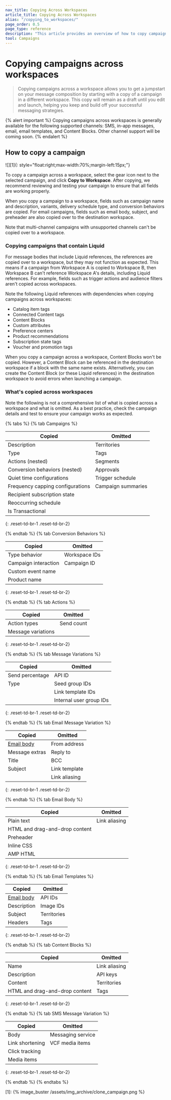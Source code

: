```yaml
---
nav_title: Copying Across Workspaces
article_title: Copying Across Workspaces
alias: "/copying_to_workspaces/"
page_order: 0.5
page_type: reference
description: "This article provides an overview of how to copy campaigns across workspaces."
tool: Campaigns
---
```


# Copying campaigns across workspaces

> Copying campaigns across a workspace allows you to get a jumpstart on your message composition by starting with a copy of a campaign in a different workspace. This copy will remain as a draft until you edit and launch, helping you keep and build off your successful messaging strategies.

{% alert important %}
Copying campaigns across workspaces is generally available for the following supported channels: SMS, in-app messages, email, email templates, and Content Blocks. Other channel support will be coming soon.
{% endalert %}

## How to copy a campaign

![][1]{: style="float:right;max-width:70%;margin-left:15px;"}

To copy a campaign across a workspace, select the <i class="fas fa-cog"></i> gear icon next to the selected campaign, and click **Copy to Workspace**. After copying, we recommend reviewing and testing your campaign to ensure that all fields are working properly.

When you copy a campaign to a workspace, fields such as campaign name and description, variants, delivery schedule type, and conversion behaviors are copied. For email campaigns, fields such as email body, subject, and preheader are also copied over to the destination workspace. 

Note that multi-channel campaigns with unsupported channels can't be copied over to a workspace.

### Copying campaigns that contain Liquid

For message bodies that include Liquid references, the references are copied over to a workspace, but they may not function as expected. This means if a campaign from Workspace A is copied to Workspace B, then Workspace B can't reference Workspace A's details, including Liquid references. For example, fields such as trigger actions and audience filters aren't copied across workspaces.

Note the following Liquid references with dependencies when copying campaigns across workspaces:
- Catalog item tags
- Connected Content tags
- Content Blocks
- Custom attributes
- Preference centers
- Product recommendations
- Subscription state tags
- Voucher and promotion tags

When you copy a campaign across a workspace, Content Blocks won't be copied. However, a Content Block can be referenced in the destination workspace if a block with the same name exists. Alternatively, you can create the Content Block (or these Liquid references) in the destination workspace to avoid errors when launching a campaign.

### What's copied across workspaces

Note the following is not a comprehensive list of what is copied across a workspace and what is omitted. As a best practice, check the campaign details and test to ensure your campaign works as expected.

{% tabs %}
{% tab Campaigns %}

| Copied | Omitted |
|---|---|
| Description | Territories | 
| Type | Tags | 
| Actions (nested) | Segments | 
| Conversion behaviors (nested) | Approvals | 
| Quiet time configurations | Trigger schedule | 
| Frequency capping configurations | Campaign summaries | 
| Recipient subscription state |  | 
| Reoccurring schedule |  | 
| Is Transactional |  | 

{: .reset-td-br-1 .reset-td-br-2}

{% endtab %}
{% tab Conversion Behaviors %}

| Copied | Omitted |
|---|---|
| Type behavior | Workspace IDs |
| Campaign interaction |  Campaign ID | 
| Custom event name |  | 
| Product name |  | 
{: .reset-td-br-1 .reset-td-br-2}

{% endtab %}
{% tab Actions %}

| Copied | Omitted |
|---|---|
| Action types | Send count |
| Message variations |  |
{: .reset-td-br-1 .reset-td-br-2}

{% endtab %}
{% tab Message Variations %}

| Copied | Omitted |
|---|---|
| Send percentage | API ID |
| Type |  Seed group IDs | 
|  |  Link template IDs | 
|  |  Internal user group IDs | 
{: .reset-td-br-1 .reset-td-br-2}

{% endtab %}
{% tab Email Message Variation %}

| Copied | Omitted |
|---|---|
| [Email body]({{site.baseurl}}/user_guide/engagement_tools/campaigns/managing_campaigns/copying_to_workspace/?tab=email%20body) | From address |
| Message extras |  Reply to | 
| Title |  BCC | 
| Subject |  Link template | 
|  |  Link aliasing |
{: .reset-td-br-1 .reset-td-br-2}

{% endtab %}
{% tab Email Body %}

| Copied | Omitted |
|---|---|
| Plain text | Link aliasing |
| HTML and drag-and-drop content |  | 
| Preheader |  | 
| Inline CSS |  | 
| AMP HTML |  |
{: .reset-td-br-1 .reset-td-br-2}

{% endtab %}
{% tab Email Templates %}

| Copied | Omitted |
|---|---|
| [Email body]({{site.baseurl}}/user_guide/engagement_tools/campaigns/managing_campaigns/copying_to_workspace/?tab=email%20body) | API IDs |
| Description | Image IDs | 
| Subject | Territories | 
| Headers | Tags | 
{: .reset-td-br-1 .reset-td-br-2}

{% endtab %}
{% tab Content Blocks %}

| Copied | Omitted |
|---|---|
| Name | Link aliasing |
| Description | API keys | 
| Content | Territories | 
| HTML and drag-and-drop content | Tags | 
{: .reset-td-br-1 .reset-td-br-2}

{% endtab %}
{% tab SMS Message Variation %}

| Copied | Omitted |
|---|---|
| Body | Messaging service |
| Link shortening | VCF media items | 
| Click tracking |  | 
| Media items |  | 
{: .reset-td-br-1 .reset-td-br-2}

{% endtab %}
{% endtabs %}

[1]: {% image_buster /assets/img_archive/clone_campaign.png %}


